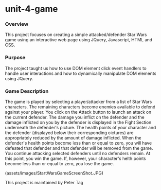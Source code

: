# unit-4-game
### Overview
This project focuses on creating a simple attacked/defender Star Wars game using an interactive web page using JQuery, Javascript, HTML and CSS.

### Purpose
The project taught us how to use DOM element click event handlers to handle user interactions and how to dynamically manipulate DOM elements using JQuery.

### Game Description
The game is played by selecting a player/attacker from a list of Star Wars characters. The remaining characters become enemies available to defend against your player. You click on the Attack button to launch an attack on the current defender. The damage you inflict on the defender and the damage inflicted on you by the defender is displayed in the Fight Section underneath the defender's picture. The health points of your character and the defender (displayed below their corresponding oictures) are appropriately reduced by the amount of damage inflicted. When the defender's health points become less than or equal to zero, you will have defeated that defender and that defender will be removed from the game. You continue attacking selected defenders until no defenders remain. At this point, you win the game. If, however, your character's helth points become less than or equal to zero, you lose the game.

(assets/images/StartWarsGameScreenShot.JPG)

This project is maintained by Peter Tag
